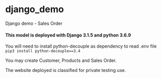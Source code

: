 # django_demo
Django demo - Sales Order

#### This model is deployed with Django 3.1.5 and python 3.6.9

You will need to install python-decouple as dependency to read .env file <br>
``` pip3 install python-decouple==3.4 ```

You may create Customer, Products and Sales Order.

The website deployed is classified for private testing use.